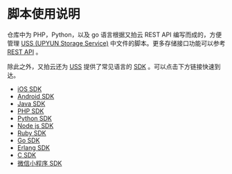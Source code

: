 # 脚本使用说明

仓库中为 PHP，Python，以及 go 语言根据又拍云 REST API 编写而成的，方便管理 [USS (UPYUN Storage Service)](https://www.upyun.com/products/file-storage) 中文件的脚本。更多存储接口功能可以参考 [REST API](https://help.upyun.com/knowledge-base/rest_api/) 。

除此之外，又拍云还为 [USS](https://www.upyun.com/products/file-storage) 提供了常见语言的 [SDK](https://help.upyun.com/knowledge-base/tools-storage-process-sdk/) 。可以点击下方链接快速到达。

+ [iOS SDK](https://github.com/upyun/ios-sdk)
+ [Android SDK](https://github.com/upyun/android-sdk)
+ [Java SDK](https://github.com/upyun/java-sdk)
+ [PHP SDK](https://github.com/upyun/php-sdk)
+ [Python SDK](https://github.com/upyun/python-sdk)
+ [Node js SDK](https://github.com/upyun/node-sdk)
+ [Ruby SDK](https://github.com/upyun/ruby-sdk)
+ [Go SDK](https://github.com/upyun/go-sdk)
+ [Erlang SDK](https://github.com/upyun/erlang-sdk)
+ [C SDK](https://github.com/upyun/c-sdk)
+ [微信小程序 SDK](https://github.com/upyun/wechat-sdk)

